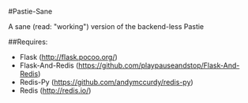 
#Pastie-Sane

A sane (read: "working") version of the backend-less Pastie


##Requires:
  * Flask (http://flask.pocoo.org/)
  * Flask-And-Redis (https://github.com/playpauseandstop/Flask-And-Redis)
  * Redis-Py (https://github.com/andymccurdy/redis-py)
  * Redis (http://redis.io/)